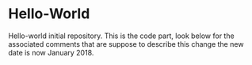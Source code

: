 # Hello-World
Hello-world initial repository.
This is the code part, look below for the associated comments that are suppose to describe this change
the new date is now January 2018.
